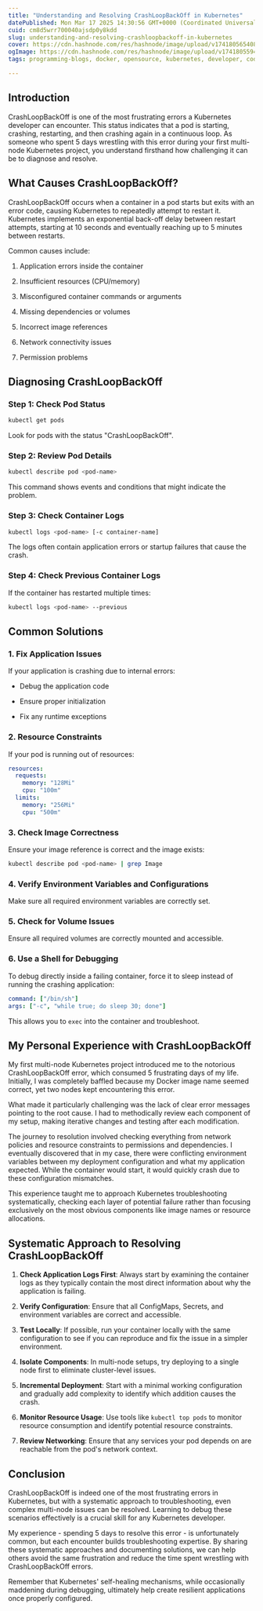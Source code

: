 ```yaml
---
title: "Understanding and Resolving CrashLoopBackOff in Kubernetes"
datePublished: Mon Mar 17 2025 14:30:56 GMT+0000 (Coordinated Universal Time)
cuid: cm8d5wrr700040ajsdp0y8kdd
slug: understanding-and-resolving-crashloopbackoff-in-kubernetes
cover: https://cdn.hashnode.com/res/hashnode/image/upload/v1741805654089/4511aeb3-1ede-4b95-98d2-371cd2cf1768.png
ogImage: https://cdn.hashnode.com/res/hashnode/image/upload/v1741805594667/5be3d3ef-1f89-4842-918f-65b76239ede5.png
tags: programming-blogs, docker, opensource, kubernetes, developer, coding, devops, beginners, containers, bugs-and-errors, kubernetes-container, techwithrudraksh

---
```


## Introduction

CrashLoopBackOff is one of the most frustrating errors a Kubernetes developer can encounter. This status indicates that a pod is starting, crashing, restarting, and then crashing again in a continuous loop. As someone who spent 5 days wrestling with this error during your first multi-node Kubernetes project, you understand firsthand how challenging it can be to diagnose and resolve.

## What Causes CrashLoopBackOff?

CrashLoopBackOff occurs when a container in a pod starts but exits with an error code, causing Kubernetes to repeatedly attempt to restart it. Kubernetes implements an exponential back-off delay between restart attempts, starting at 10 seconds and eventually reaching up to 5 minutes between restarts.

Common causes include:

1. Application errors inside the container
    
2. Insufficient resources (CPU/memory)
    
3. Misconfigured container commands or arguments
    
4. Missing dependencies or volumes
    
5. Incorrect image references
    
6. Network connectivity issues
    
7. Permission problems
    

## Diagnosing CrashLoopBackOff

### Step 1: Check Pod Status

```bash
kubectl get pods
```

Look for pods with the status "CrashLoopBackOff".

### Step 2: Review Pod Details

```bash
kubectl describe pod <pod-name>
```

This command shows events and conditions that might indicate the problem.

### Step 3: Check Container Logs

```bash
kubectl logs <pod-name> [-c container-name]
```

The logs often contain application errors or startup failures that cause the crash.

### Step 4: Check Previous Container Logs

If the container has restarted multiple times:

```bash
kubectl logs <pod-name> --previous
```

## Common Solutions

### 1\. Fix Application Issues

If your application is crashing due to internal errors:

* Debug the application code
    
* Ensure proper initialization
    
* Fix any runtime exceptions
    

### 2\. Resource Constraints

If your pod is running out of resources:

```yaml
resources:
  requests:
    memory: "128Mi"
    cpu: "100m"
  limits:
    memory: "256Mi"
    cpu: "500m"
```

### 3\. Check Image Correctness

Ensure your image reference is correct and the image exists:

```bash
kubectl describe pod <pod-name> | grep Image
```

### 4\. Verify Environment Variables and Configurations

Make sure all required environment variables are correctly set.

### 5\. Check for Volume Issues

Ensure all required volumes are correctly mounted and accessible.

### 6\. Use a Shell for Debugging

To debug directly inside a failing container, force it to sleep instead of running the crashing application:

```yaml
command: ["/bin/sh"]
args: ["-c", "while true; do sleep 30; done"]
```

This allows you to `exec` into the container and troubleshoot.

## My Personal Experience with CrashLoopBackOff

My first multi-node Kubernetes project introduced me to the notorious CrashLoopBackOff error, which consumed 5 frustrating days of my life. Initially, I was completely baffled because my Docker image name seemed correct, yet two nodes kept encountering this error.

What made it particularly challenging was the lack of clear error messages pointing to the root cause. I had to methodically review each component of my setup, making iterative changes and testing after each modification.

The journey to resolution involved checking everything from network policies and resource constraints to permissions and dependencies. I eventually discovered that in my case, there were conflicting environment variables between my deployment configuration and what my application expected. While the container would start, it would quickly crash due to these configuration mismatches.

This experience taught me to approach Kubernetes troubleshooting systematically, checking each layer of potential failure rather than focusing exclusively on the most obvious components like image names or resource allocations.

## Systematic Approach to Resolving CrashLoopBackOff

1. **Check Application Logs First**: Always start by examining the container logs as they typically contain the most direct information about why the application is failing.
    
2. **Verify Configuration**: Ensure that all ConfigMaps, Secrets, and environment variables are correct and accessible.
    
3. **Test Locally**: If possible, run your container locally with the same configuration to see if you can reproduce and fix the issue in a simpler environment.
    
4. **Isolate Components**: In multi-node setups, try deploying to a single node first to eliminate cluster-level issues.
    
5. **Incremental Deployment**: Start with a minimal working configuration and gradually add complexity to identify which addition causes the crash.
    
6. **Monitor Resource Usage**: Use tools like `kubectl top pods` to monitor resource consumption and identify potential resource constraints.
    
7. **Review Networking**: Ensure that any services your pod depends on are reachable from the pod's network context.
    

## Conclusion

CrashLoopBackOff is indeed one of the most frustrating errors in Kubernetes, but with a systematic approach to troubleshooting, even complex multi-node issues can be resolved. Learning to debug these scenarios effectively is a crucial skill for any Kubernetes developer.

My experience - spending 5 days to resolve this error - is unfortunately common, but each encounter builds troubleshooting expertise. By sharing these systematic approaches and documenting solutions, we can help others avoid the same frustration and reduce the time spent wrestling with CrashLoopBackOff errors.

Remember that Kubernetes' self-healing mechanisms, while occasionally maddening during debugging, ultimately help create resilient applications once properly configured.